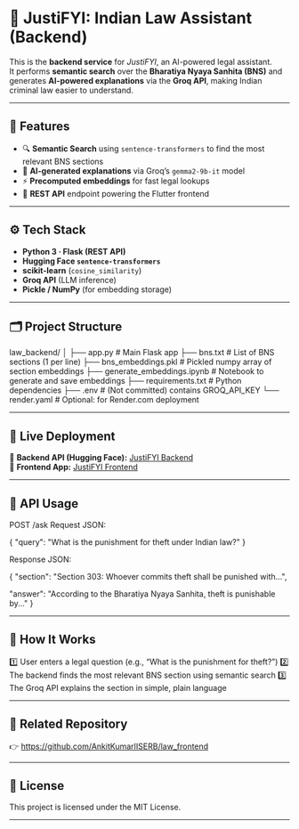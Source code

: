 # 🧠 JustiFYI: Indian Law Assistant (Backend)

This is the **backend service** for *JustiFYI*, an AI-powered legal assistant.  
It performs **semantic search** over the **Bharatiya Nyaya Sanhita (BNS)** and generates **AI-powered explanations** via the **Groq API**, making Indian criminal law easier to understand.

---

## 📌 Features

- 🔍 **Semantic Search** using `sentence-transformers` to find the most relevant BNS sections  
- 🤖 **AI-generated explanations** via Groq’s `gemma2-9b-it` model  
- ⚡ **Precomputed embeddings** for fast legal lookups  
- 🔗 **REST API** endpoint powering the Flutter frontend  

---

## ⚙️ Tech Stack

- **Python 3 · Flask (REST API)**  
- **Hugging Face `sentence-transformers`**  
- **scikit-learn** (`cosine_similarity`)  
- **Groq API** (LLM inference)  
- **Pickle / NumPy** (for embedding storage)

---

## 🗂 Project Structure

law_backend/
│
├── app.py                     # Main Flask app
├── bns.txt                    # List of BNS sections (1 per line)
├── bns_embeddings.pkl         # Pickled numpy array of section embeddings
├── generate_embeddings.ipynb  # Notebook to generate and save embeddings
├── requirements.txt           # Python dependencies
├── .env                       # (Not committed) contains GROQ_API_KEY
└── render.yaml                # Optional: for Render.com deployment

---

## 🚀 Live Deployment

🚀 **Backend API (Hugging Face):** [JustiFYI Backend](https://huggingface.co/spaces/ankitkumariiserb/legal_chatbot_backend)  
📱 **Frontend App:** [JustiFYI Frontend](https://huggingface.co/spaces/ankitkumariiserb/legal_chatbot_frontend)  

---

## 📮 API Usage

POST /ask
Request JSON:

{
  "query": "What is the punishment for theft under Indian law?"
}

Response JSON:

{
  "section": "Section 303: Whoever commits theft shall be punished with...",
  
  "answer": "According to the Bharatiya Nyaya Sanhita, theft is punishable by..."
}

---

## 🧠 How It Works

1️⃣ User enters a legal question (e.g., “What is the punishment for theft?”)
2️⃣ The backend finds the most relevant BNS section using semantic search
3️⃣ The Groq API explains the section in simple, plain language

---

## 🔗 Related Repository

👉 https://github.com/AnkitKumarIISERB/law_frontend

---

## 📜 License

This project is licensed under the MIT License. 

---



